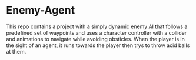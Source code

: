 # Enemy-Agent

This repo contains a project with a simply dynamic enemy AI that follows a predefined set of waypoints and uses a character controller with a collider and animations to navigate while avoiding obsticles. When the player is in the sight of an agent, it runs towards the player then trys to throw acid balls at them.
